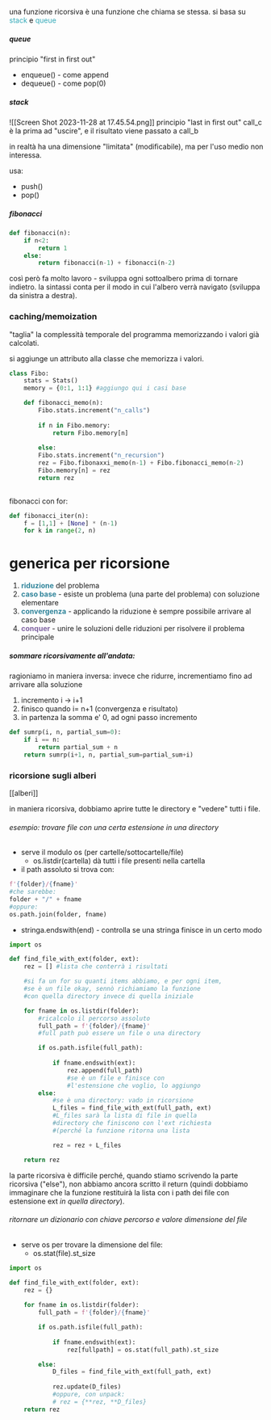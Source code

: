 una funzione ricorsiva è una funzione che chiama se stessa.
si basa su <span style="color:#32a9b8">stack</span> e <span style="color:#32a9b8">queue</span>
##### queue
principio "first in first out"
- enqueue() - come append
- dequeue() - come pop(0)
##### stack
![[Screen Shot 2023-11-28 at 17.45.54.png]]
principio "last in first out"
call_c è la prima ad "uscire", e il risultato viene passato a call_b

in realtà ha una dimensione "limitata" (modificabile), ma per l'uso medio non interessa.

usa:
- push()
- pop()

##### fibonacci
```python
def fibonacci(n):
	if n<2:
		return 1
	else:
		return fibonacci(n-1) + fibonacci(n-2)
```

così però fa molto lavoro - sviluppa ogni sottoalbero prima di tornare indietro.
la sintassi conta per il modo in cui l'albero verrà navigato (sviluppa da sinistra a destra).
### caching/memoization
"taglia" la complessità temporale del programma memorizzando i valori già calcolati.

si aggiunge un attributo alla classe che memorizza i valori.
```python
class Fibo:
	stats = Stats()
	memory = {0:1, 1:1} #aggiungo qui i casi base

	def fibonacci_memo(n):
		Fibo.stats.increment("n_calls")
			
		if n in Fibo.memory:
			return Fibo.memory[n]
			
		else:
		Fibo.stats.increment("n_recursion")
		rez = Fibo.fibonaxxi_memo(n-1) + Fibo.fibonacci_memo(n-2)
		Fibo.memory[n] = rez
		return rez
	
```

fibonacci con for:
```python
def fibonacci_iter(n):
	f = [1,1] + [None] * (n-1)
	for k in range(2, n)
```
# generica per ricorsione

 1) **<font color="#31859b">riduzione</font>** del problema
 2) **<font color="#31859b">caso base</font>** - esiste un problema (una parte del problema) con soluzione elementare
 3) **<font color="#31859b">convergenza</font>** - applicando la riduzione  è sempre possibile arrivare al caso base
 4) **<font color="#8064a2">conquer</font>** - unire le soluzioni delle riduzioni per risolvere il problema principale


##### sommare ricorsivamente all'andata:
ragioniamo in maniera inversa: invece che ridurre, incrementiamo fino ad arrivare alla soluzione

1. incremento i -> i+1
2. finisco quando i= n+1 (convergenza e risultato)
3. in partenza la somma e' 0, ad ogni passo incremento
```python
def sumrp(i, n, partial_sum=0):
    if i == n:
        return partial_sum + n 
    return sumrp(i+1, n, partial_sum=partial_sum+i)
```

### ricorsione sugli alberi
[[alberi]]

in maniera ricorsiva, dobbiamo aprire tutte le directory e "vedere" tutti i file.
###### esempio: trovare file con una certa estensione in una directory 
- serve il modulo os (per cartelle/sottocartelle/file)
	- os.listdir(cartella) dà tutti i file presenti nella cartella 
- il path assoluto si trova con:
```python
f'{folder}/{fname}'
#che sarebbe:
folder + "/" + fname
#oppure:
os.path.join(folder, fname)
```
- stringa.endswith(end) - controlla se una stringa finisce in un certo modo

```python
import os

def find_file_with_ext(folder, ext):
	rez = [] #lista che conterrà i risultati

	#si fa un for su quanti items abbiamo, e per ogni item,
	#se è un file okay, sennò richiamiamo la funzione
	#con quella directory invece di quella iniziale

	for fname in os.listdir(folder):
		#ricalcolo il percorso assoluto
		full_path = f'{folder}/{fname}'
		#full path può essere un file o una directory

		if os.path.isfile(full_path):
		
			if fname.endswith(ext):
				rez.append(full_path)
				#se è un file e finisce con 
				#l'estensione che voglio, lo aggiungo
		else:
			#se è una directory: vado in ricorsione
			L_files = find_file_with_ext(full_path, ext)
			#L_files sarà la lista di file in quella
			#directory che finiscono con l'ext richiesta
			#(perché la funzione ritorna una lista

			rez = rez + L_files

	return rez
```

la parte ricorsiva è difficile perché, quando stiamo scrivendo la parte ricorsiva ("else"), non abbiamo ancora scritto il return (quindi dobbiamo immaginare che la funzione restituirà la lista con i path dei file con estensione ext *in quella directory*).

###### ritornare un dizionario con chiave percorso e valore dimensione del file
- serve os per trovare la dimensione del file: 
	- os.stat(file).st_size 

```python
import os

def find_file_with_ext(folder, ext):
	rez = {} 
	
	for fname in os.listdir(folder):
		full_path = f'{folder}/{fname}'

		if os.path.isfile(full_path):
		
			if fname.endswith(ext):
				rez[fullpath] = os.stat(full_path).st_size 

		else:
			D_files = find_file_with_ext(full_path, ext)
			
			rez.update(D_files)
			#oppure, con unpack:
			# rez = {**rez, **D_files}
	return rez
```
